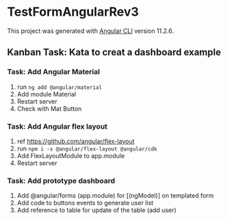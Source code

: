 # TestFormAngularRev3

This project was generated with [Angular CLI](https://github.com/angular/angular-cli) version 11.2.6.

## Kanban Task: Kata to creat a dashboard example

### Task: Add Angular Material

1. run ```ng add @angular/material```
2. Add module Material
3. Restart server
4. Check with Mat Button

### Task: Add Angular flex layout

1. ref <https://github.com/angular/flex-layout>
2. run ```npm i -s @angular/flex-layout @angular/cdk```
3. Add FlexLayoutModule to app.module
4. Restart server

### Task: Add prototype dashboard

1. Add @angular/forms (app.module) for [(ngModel)] on templated form
2. Add code to buttons events to generate user list
3. Add reference to table for update of the table (add user)
